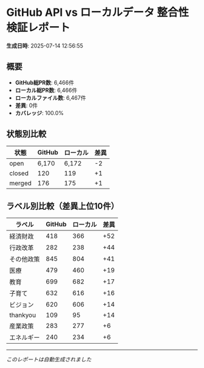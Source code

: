 # GitHub API vs ローカルデータ 整合性検証レポート

**生成日時**: 2025-07-14 12:56:55

## 概要

- **GitHub総PR数**: 6,466件
- **ローカル総PR数**: 6,466件
- **ローカルファイル数**: 6,467件
- **差異**: 0件
- **カバレッジ**: 100.0%

## 状態別比較

| 状態 | GitHub | ローカル | 差異 |
|------|--------|----------|------|
| open | 6,170 | 6,172 | -2 |
| closed | 120 | 119 | +1 |
| merged | 176 | 175 | +1 |

## ラベル別比較（差異上位10件）

| ラベル | GitHub | ローカル | 差異 |
|--------|--------|----------|------|
| 経済財政 | 418 | 366 | +52 |
| 行政改革 | 282 | 238 | +44 |
| その他政策 | 845 | 804 | +41 |
| 医療 | 479 | 460 | +19 |
| 教育 | 699 | 682 | +17 |
| 子育て | 632 | 616 | +16 |
| ビジョン | 620 | 606 | +14 |
| thankyou | 109 | 95 | +14 |
| 産業政策 | 283 | 277 | +6 |
| エネルギー | 240 | 234 | +6 |

---
*このレポートは自動生成されました*